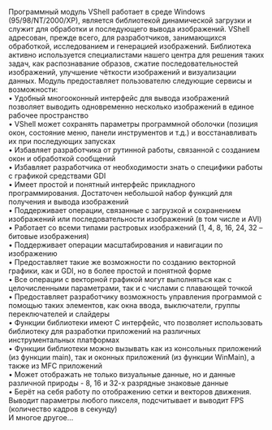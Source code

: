 Программный модуль VShell работает в среде Windows (95/98/NT/2000/XP), является библиотекой динамической загрузки и служит для обработки и последующего вывода изображений. 
VShell адресован, прежде всего, для разработчиков, занимающихся обработкой, исследованием и генерацией изображений. Библиотека активно используется специалистами нашего центра для решения таких задач, как распознавание образов, сжатие последовательностей изображений, улучшение чёткости изображений и визуализации данных. 
Модуль предоставляет пользователю следующие сервисы и возможности:  
•	Удобный многооконный интерфейс для вывода изображений позволяет выводить одновременно несколько изображений в единое рабочее пространство  
•	VShell может сохранять параметры программной оболочки (позиция окон, состояние меню, панели инструментов и т.д.) и восстанавливать их при последующих запусках  
•	Избавляет разработчика от рутинной работы, связанной с созданием окон и обработкой сообщений  
•	Избавляет разработчика от необходимости знать о специфики работы с графикой средствами GDI  
•	Имеет простой и понятный интерфейс прикладного программирования. Достаточен небольшой набор функций для получения и вывода изображений   
•	Поддерживает операции, связанные с загрузкой и сохранением изображений или последовательности изображений (в том числе и AVI)   
•	Работает со всеми типами растровых изображений (1, 4, 8, 16, 24, 32 – битовые изображения)  
•	Поддерживает операции масштабирования и навигации по изображению  
•	Предоставляет такие же возможности по созданию векторной графики, как и GDI, но в более простой и понятной форме  
•	Все операции с векторной графикой могут выполняться как с целочисленными параметрами, так и с числами с плавающей точкой   
•	Предоставляет разработчику возможность управления программой с помощью таких элементов, как окна ввода, выключатели, группы переключателей и слайдеры  
•	Функции библиотеки имеют С интерфейс, что позволяет использовать библиотеку для разработки приложений на различных инструментальных платформах  
•	Функции библиотеки можно вызывать как из консольных приложений (из функции main), так и оконных приложений (из функции WinMain), а также из MFC приложений  
•	Может отображать не только визуальные данные, но и данные различной природы - 8, 16 и 32-х разрядные знаковые данные  
•	Берёт на себя работу по отображению сетки и векторов движения. Выводит параметры любого пикселя, подсчитывает и выводит FPS (количество кадров в секунду)  
И многое другое…
